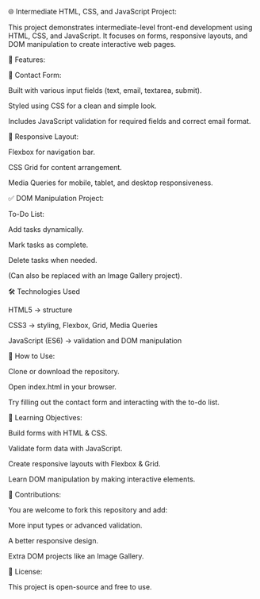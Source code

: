 🌐 Intermediate HTML, CSS, and JavaScript Project:

This project demonstrates intermediate-level front-end development using HTML, CSS, and JavaScript.
It focuses on forms, responsive layouts, and DOM manipulation to create interactive web pages.

📖 Features:


📝 Contact Form:

Built with various input fields (text, email, textarea, submit).

Styled using CSS for a clean and simple look.

Includes JavaScript validation for required fields and correct email format.

📱 Responsive Layout:

Flexbox for navigation bar.

CSS Grid for content arrangement.

Media Queries for mobile, tablet, and desktop responsiveness.

✅ DOM Manipulation Project:

To-Do List:

Add tasks dynamically.

Mark tasks as complete.

Delete tasks when needed.

(Can also be replaced with an Image Gallery project).

🛠️ Technologies Used

HTML5 → structure

CSS3 → styling, Flexbox, Grid, Media Queries

JavaScript (ES6) → validation and DOM manipulation

🚀 How to Use:

Clone or download the repository.

Open index.html in your browser.

Try filling out the contact form and interacting with the to-do list.

🎯 Learning Objectives:

Build forms with HTML & CSS.

Validate form data with JavaScript.

Create responsive layouts with Flexbox & Grid.

Learn DOM manipulation by making interactive elements.

🤝 Contributions:

You are welcome to fork this repository and add:

More input types or advanced validation.

A better responsive design.

Extra DOM projects like an Image Gallery.

📜 License:

This project is open-source and free to use.
